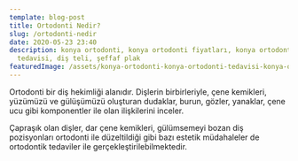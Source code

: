 ```yaml
---
template: blog-post
title: Ortodonti Nedir?
slug: /ortodonti-nedir
date: 2020-05-23 23:40
description: konya ortodonti, konya ortodonti fiyatları, konya ortodonti
  tedavisi, diş teli, şeffaf plak
featuredImage: /assets/konya-ortodonti-konya-ortodonti-tedavisi-konya-ortodonti-fiyatlari-9-.jpg
---
```

Ortodonti bir diş hekimliği alanıdır. Dişlerin birbirleriyle, çene kemikleri, yüzümüzü ve gülüşümüzü oluşturan dudaklar, burun, gözler, yanaklar, çene ucu gibi komponentler ile olan ilişkilerini inceler.

Çapraşık olan dişler, dar çene kemikleri, gülümsemeyi bozan diş pozisyonları ortodonti ile düzeltildiği gibi bazı estetik müdahaleler de ortodontik tedaviler ile gerçekleştirilebilmektedir.